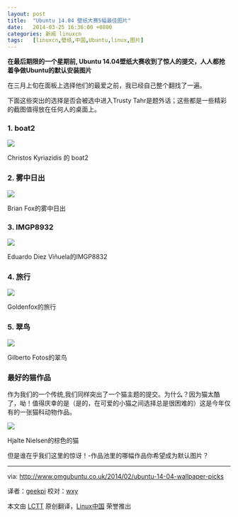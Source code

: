```yaml
---
layout: post
title:	"Ubuntu 14.04 壁纸大赛5幅最佳图片"
date:	2014-03-25 16:36:00 +0800 
categories:	新闻 linuxcn 
tags:	[linuxcn,壁纸,中国,Ubuntu,linux,图片]
---
```



**在最后期限的一个星期前, Ubuntu 14.04壁纸大赛收到了惊人的提交，人人都抢着争做Ubuntu的默认安装图片**


在三月上旬在面板上选择他们的最爱之前，我已经自己整个翻找了一遍。


下面这些突出的选择是否会被选中进入Trusty Tahr是题外话；这些都是一些精彩的截图值得放在任何人的桌面上。


### 1. boat2


![](/Asserts/Images//attachment/album/201403/25/163605yhdd0q0h27wqmhuh.jpg)


Christos Kyriazidis 的 boat2


### 2. 雾中日出


![](/Asserts/Images//attachment/album/201403/25/163607e2z61oeteebsova3.jpg)


Brian Fox的雾中日出


### 3. IMGP8932


![](/Asserts/Images//attachment/album/201403/25/163611gimiiaucq2sqletz.jpg)


Eduardo Diez Viñuela的IMGP8832


### 4. 旅行


![](/Asserts/Images//attachment/album/201403/25/163613ozd2jt8emf89te9d.jpg)


Goldenfox的旅行


### 5. 翠鸟


![](/Asserts/Images//attachment/album/201403/25/163616b6e6f31u7155rn53.jpg)


Gilberto Fotos的翠鸟


### 最好的猫作品


作为我们的一个传统,我们同样突出了一个猫主题的提交。为什么？因为猫太酷了，呦！值得庆幸的是（是的，在可爱的小猫之间选择总是很困难的）这是今年仅有的一张猫科动物作品。


![](/Asserts/Images//attachment/album/201403/25/163618ay8gp5d8y8ydp98l.jpg)


Hjalte Nielsen的棕色的猫


但是谁在乎我们这里的惊讶！-作品池里的哪幅作品你希望成为默认图片？




---


via: <http://www.omgubuntu.co.uk/2014/02/ubuntu-14-04-wallpaper-picks>


译者：[geekpi](https://github.com/geekpi) 校对：[wxy](https://github.com/wxy)


本文由 [LCTT](https://github.com/LCTT/TranslateProject) 原创翻译，[Linux中国](http://linux.cn/) 荣誉推出
